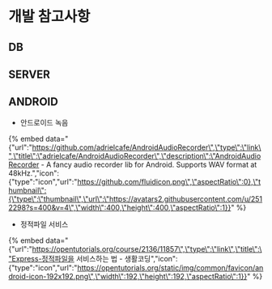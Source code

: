 # 개발 참고사항

## DB



## SERVER



## ANDROID

* 안드로이드 녹음

{% embed data="{\"url\":\"https://github.com/adrielcafe/AndroidAudioRecorder\",\"type\":\"link\",\"title\":\"adrielcafe/AndroidAudioRecorder\",\"description\":\"AndroidAudioRecorder - A fancy audio recorder lib for Android. Supports WAV format at 48kHz.\",\"icon\":{\"type\":\"icon\",\"url\":\"https://github.com/fluidicon.png\",\"aspectRatio\":0},\"thumbnail\":{\"type\":\"thumbnail\",\"url\":\"https://avatars2.githubusercontent.com/u/2512298?s=400&v=4\",\"width\":400,\"height\":400,\"aspectRatio\":1}}" %}

* 정적파일 서비스

{% embed data="{\"url\":\"https://opentutorials.org/course/2136/11857\",\"type\":\"link\",\"title\":\"Express-정적파일을 서비스하는 법 - 생활코딩\",\"icon\":{\"type\":\"icon\",\"url\":\"https://opentutorials.org/static/img/common/favicon/android-icon-192x192.png\",\"width\":192,\"height\":192,\"aspectRatio\":1}}" %}



